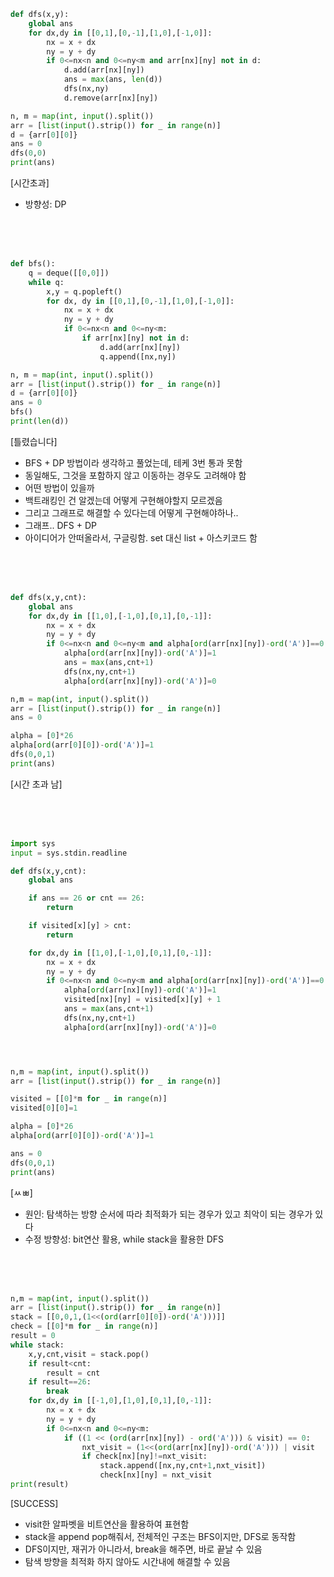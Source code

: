 ```py
def dfs(x,y):
    global ans
    for dx,dy in [[0,1],[0,-1],[1,0],[-1,0]]:
        nx = x + dx
        ny = y + dy
        if 0<=nx<n and 0<=ny<m and arr[nx][ny] not in d:
            d.add(arr[nx][ny])
            ans = max(ans, len(d))
            dfs(nx,ny)
            d.remove(arr[nx][ny])

n, m = map(int, input().split())
arr = [list(input().strip()) for _ in range(n)]
d = {arr[0][0]}
ans = 0
dfs(0,0)
print(ans)
```
[시간초과]
- 방향성: DP

<br>
<br>
<br>

```py
def bfs():
    q = deque([[0,0]])
    while q:
        x,y = q.popleft()
        for dx, dy in [[0,1],[0,-1],[1,0],[-1,0]]:
            nx = x + dx
            ny = y + dy
            if 0<=nx<n and 0<=ny<m:
                if arr[nx][ny] not in d:
                    d.add(arr[nx][ny])
                    q.append([nx,ny])

n, m = map(int, input().split())
arr = [list(input().strip()) for _ in range(n)]
d = {arr[0][0]}
ans = 0
bfs()
print(len(d))
```
[틀렸습니다]
- BFS + DP 방법이라 생각하고 풀었는데, 테케 3번 통과 못함
- 동일해도, 그것을 포함하지 않고 이동하는 경우도 고려해야 함
- 어떤 방법이 있을까
- 백트래킹인 건 알겠는데 어떻게 구현해야할지 모르겠음
- 그리고 그래프로 해결할 수 있다는데 어떻게 구현해야하나..
- 그래프.. DFS + DP
- 아이디어가 안떠올라서, 구글링함. set 대신 list + 아스키코드 함

<br>
<br>
<br>


```py
def dfs(x,y,cnt):
    global ans
    for dx,dy in [[1,0],[-1,0],[0,1],[0,-1]]:
        nx = x + dx
        ny = y + dy
        if 0<=nx<n and 0<=ny<m and alpha[ord(arr[nx][ny])-ord('A')]==0:
            alpha[ord(arr[nx][ny])-ord('A')]=1
            ans = max(ans,cnt+1)
            dfs(nx,ny,cnt+1)
            alpha[ord(arr[nx][ny])-ord('A')]=0

n,m = map(int, input().split())
arr = [list(input().strip()) for _ in range(n)]
ans = 0

alpha = [0]*26
alpha[ord(arr[0][0])-ord('A')]=1
dfs(0,0,1)
print(ans)
```
[시간 초과 남]

<br>
<br>
<br>


```py
import sys
input = sys.stdin.readline

def dfs(x,y,cnt):
    global ans

    if ans == 26 or cnt == 26:
        return

    if visited[x][y] > cnt:
        return

    for dx,dy in [[1,0],[-1,0],[0,1],[0,-1]]:
        nx = x + dx
        ny = y + dy
        if 0<=nx<n and 0<=ny<m and alpha[ord(arr[nx][ny])-ord('A')]==0:
            alpha[ord(arr[nx][ny])-ord('A')]=1
            visited[nx][ny] = visited[x][y] + 1
            ans = max(ans,cnt+1)
            dfs(nx,ny,cnt+1)
            alpha[ord(arr[nx][ny])-ord('A')]=0




n,m = map(int, input().split())
arr = [list(input().strip()) for _ in range(n)]

visited = [[0]*m for _ in range(n)]
visited[0][0]=1

alpha = [0]*26
alpha[ord(arr[0][0])-ord('A')]=1

ans = 0
dfs(0,0,1)
print(ans)
```
[ㅆㅃ]
- 원인: 탐색하는 방향 순서에 따라 최적화가 되는 경우가 있고 최악이 되는 경우가 있다
- 수정 방향성: bit연산 활용, while stack을 활용한 DFS

<br>
<br>
<br>


```py
n,m = map(int, input().split())
arr = [list(input().strip()) for _ in range(n)]
stack = [[0,0,1,(1<<(ord(arr[0][0])-ord('A')))]]
check = [[0]*m for _ in range(n)]
result = 0
while stack:
    x,y,cnt,visit = stack.pop()
    if result<cnt:
        result = cnt
    if result==26:
        break
    for dx,dy in [[-1,0],[1,0],[0,1],[0,-1]]:
        nx = x + dx
        ny = y + dy
        if 0<=nx<n and 0<=ny<m:
            if ((1 << (ord(arr[nx][ny]) - ord('A'))) & visit) == 0:
                nxt_visit = (1<<(ord(arr[nx][ny])-ord('A'))) | visit
                if check[nx][ny]!=nxt_visit:
                    stack.append([nx,ny,cnt+1,nxt_visit])
                    check[nx][ny] = nxt_visit
print(result)
```
[SUCCESS]
- visit한 알파벳을 비트연산을 활용하여 표현함
- stack을 append pop해줘서, 전체적인 구조는 BFS이지만, DFS로 동작함
- DFS이지만, 재귀가 아니라서, break을 해주면, 바로 끝날 수 있음
- 탐색 방향을 최적화 하지 않아도 시간내에 해결할 수 있음
